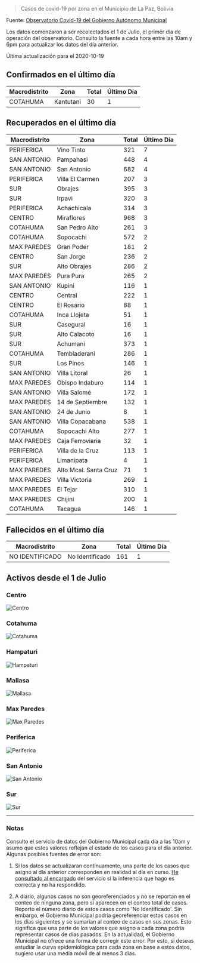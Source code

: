 > Casos de covid-19 por zona en el Municipio de La Paz, Bolivia

Fuente: [Observatorio Covid-19 del Gobierno Autónomo Municipal](http://observatoriocovid19.lapaz.bo/observatorio/index.php/datos-abiertos-covid)

Los datos comenzaron a ser recolectados el 1 de Julio, el primer día de operación del observatorio. Consulto la fuente a cada hora entre las 10am y 6pm para actualizar los datos del día anterior.

Última actualización para el 2020-10-19

## Confirmados en el último día

| Macrodistrito   | Zona      |   Total |   Último Día |
|-----------------|-----------|---------|--------------|
| COTAHUMA        | Kantutani |      30 |            1 |

## Recuperados en el último día

| Macrodistrito   | Zona                  |   Total |   Último Día |
|-----------------|-----------------------|---------|--------------|
| PERIFERICA      | Vino Tinto            |     321 |            7 |
| SAN ANTONIO     | Pampahasi             |     448 |            4 |
| SAN ANTONIO     | San Antonio           |     682 |            4 |
| PERIFERICA      | Villa El Carmen       |     207 |            3 |
| SUR             | Obrajes               |     395 |            3 |
| SUR             | Irpavi                |     320 |            3 |
| PERIFERICA      | Achachicala           |     314 |            3 |
| CENTRO          | Miraflores            |     968 |            3 |
| COTAHUMA        | San Pedro Alto        |     261 |            3 |
| COTAHUMA        | Sopocachi             |     572 |            2 |
| MAX PAREDES     | Gran Poder            |     181 |            2 |
| CENTRO          | San Jorge             |     236 |            2 |
| SUR             | Alto Obrajes          |     286 |            2 |
| MAX PAREDES     | Pura Pura             |     265 |            2 |
| SAN ANTONIO     | Kupini                |     116 |            1 |
| CENTRO          | Central               |     222 |            1 |
| CENTRO          | El Rosario            |      88 |            1 |
| COTAHUMA        | Inca Llojeta          |      51 |            1 |
| SUR             | Casegural             |      16 |            1 |
| SUR             | Alto Calacoto         |      16 |            1 |
| SUR             | Achumani              |     373 |            1 |
| COTAHUMA        | Tembladerani          |     286 |            1 |
| SUR             | Los Pinos             |     146 |            1 |
| SAN ANTONIO     | Villa Litoral         |      26 |            1 |
| MAX PAREDES     | Obispo Indaburo       |     114 |            1 |
| SAN ANTONIO     | Villa Salomé          |     172 |            1 |
| MAX PAREDES     | 14 de Septiembre      |     132 |            1 |
| SAN ANTONIO     | 24 de Junio           |       8 |            1 |
| SAN ANTONIO     | Villa Copacabana      |     538 |            1 |
| COTAHUMA        | Sopocachi Alto        |     277 |            1 |
| MAX PAREDES     | Caja Ferroviaria      |      32 |            1 |
| PERIFERICA      | Villa de la Cruz      |     113 |            1 |
| PERIFERICA      | Limanipata            |       4 |            1 |
| MAX PAREDES     | Alto Mcal. Santa Cruz |      71 |            1 |
| MAX PAREDES     | Villa Victoria        |     269 |            1 |
| MAX PAREDES     | El Tejar              |     310 |            1 |
| MAX PAREDES     | Chijini               |     200 |            1 |
| COTAHUMA        | Tacagua               |     146 |            1 |

## Fallecidos en el último día

| Macrodistrito   | Zona            |   Total |   Último Día |
|-----------------|-----------------|---------|--------------|
| NO IDENTIFICADO | No Identificado |     161 |            1 |

## Activos desde el 1 de Julio

### Centro

![Centro](plots/activos_centro.png)

### Cotahuma

![Cotahuma](plots/activos_cotahuma.png)

### Hampaturi

![Hampaturi](plots/activos_hampaturi.png)

### Mallasa

![Mallasa](plots/activos_mallasa.png)

### Max Paredes

![Max Paredes](plots/activos_max_paredes.png)

### Periferica

![Periferica](plots/activos_periferica.png)

### San Antonio

![San Antonio](plots/activos_san_antonio.png)

### Sur

![Sur](plots/activos_sur.png)

---

### Notas

Consulto el servicio de datos del Gobierno Municipal cada día a las 10am y asumo que estos valores reflejan el estado de los casos para el día anterior. Algunas posibles fuentes de error son:

1. Si los datos se actualizaran contínuamente, una parte de los casos que asigno al día anterior corresponden en realidad al día en curso. [He consultado al encargado](https://twitter.com/mauforonda/status/1278727234765959168) del servicio si la inferencia que hago es correcta y no ha respondido.

2. A diario, algunos casos no son georeferenciados y no se reportan en el conteo de ninguna zona, pero sí aparecen en el conteo total de casos. Reporto el número diario de estos casos como 'No Identificado'.  Sin embargo, el Gobierno Municipal podría georeferenciar estos casos en los días siguientes y se sumarían al conteo de casos en sus zonas. Esto significa que una parte de los valores que asigno a cada zona podría representar casos de días pasados. En la actualidad, el Gobierno Municipal no ofrece una forma de corregir este error. Por esto, si deseas estudiar la curva epidemiológica para cada zona en base a estos datos, sugiero usar una media móvil de al menos 3 días.